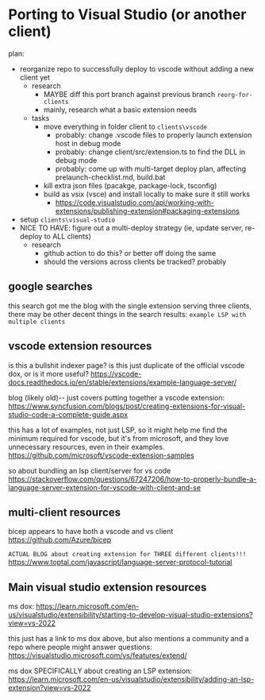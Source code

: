 # Porting to Visual Studio (or another client)

plan:

- reorganize repo to successfully deploy to vscode without adding a new client yet
	- research
		- MAYBE diff this port branch against previous branch `reorg-for-clients`
		- mainly, research what a basic extension needs
	- tasks
		- move everything in folder client to `clients\vscode`
			- probably: change .vscode files to properly launch extension host in debug mode
			- probably: change client/src/extension.ts to find the DLL in debug mode
			- probably: come up with multi-target deploy plan, affecting prelaunch-checklist.md, build.bat
		- kill extra json files (pacakge, package-lock, tsconfig)
		- build as vsix (vsce) and install locally to make sure it still works
			- https://code.visualstudio.com/api/working-with-extensions/publishing-extension#packaging-extensions
- setup `clients\visual-studio`
- NICE TO HAVE: figure out a multi-deploy strategy (ie, update server, re-deploy to ALL clients)
	- research
		- github action to do this? or better off doing the same
		- should the versions across clients be tracked? probably


## google searches

this search got me the blog with the single extension serving three clients, there may be other decent things in the search results:
`example LSP with multiple clients`


## vscode extension resources

is this a bullshit indexer page? is this just duplicate of the official vscode dox, or is it more useful?
https://vscode-docs.readthedocs.io/en/stable/extensions/example-language-server/

blog (likely old)-- just covers putting together a vscode extension:
https://www.syncfusion.com/blogs/post/creating-extensions-for-visual-studio-code-a-complete-guide.aspx


this has a lot of examples, not just LSP, so it might help me find the minimum required for vscode, but it's from microsoft, and they love unnecessary resources, even in their examples.
https://github.com/microsoft/vscode-extension-samples


so about bundling an lsp client/server for vs code
https://stackoverflow.com/questions/67247206/how-to-properly-bundle-a-language-server-extension-for-vscode-with-client-and-se



## multi-client resources

bicep appears to have both a vscode and vs client
https://github.com/Azure/bicep


`ACTUAL BLOG about creating extension for THREE different clients!!!`
https://www.toptal.com/javascript/language-server-protocol-tutorial


## Main visual studio extension resources

ms dox:
https://learn.microsoft.com/en-us/visualstudio/extensibility/starting-to-develop-visual-studio-extensions?view=vs-2022


this just has a link to ms dox above, but also mentions a community and a repo where people might answer questions:
https://visualstudio.microsoft.com/vs/features/extend/

ms dox SPECIFICALLY about creating an LSP extension:
https://learn.microsoft.com/en-us/visualstudio/extensibility/adding-an-lsp-extension?view=vs-2022





